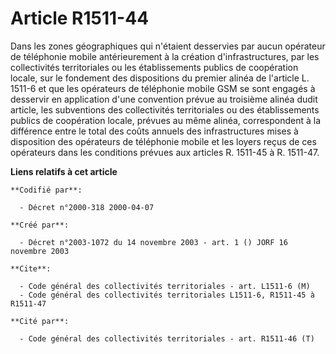 # Article R1511-44

Dans les zones géographiques qui n'étaient desservies par aucun opérateur de téléphonie mobile antérieurement à la création
d'infrastructures, par les collectivités territoriales ou les établissements publics de coopération locale, sur le fondement
des dispositions du premier alinéa de l'article L. 1511-6 et que les opérateurs de téléphonie mobile GSM se sont engagés à
desservir en application d'une convention prévue au troisième alinéa dudit article, les subventions des collectivités
territoriales ou des établissements publics de coopération locale, prévues au même alinéa, correspondent à la différence
entre le total des coûts annuels des infrastructures mises à disposition des opérateurs de téléphonie mobile et les loyers
reçus de ces opérateurs dans les conditions prévues aux articles R. 1511-45 à R. 1511-47.

**Liens relatifs à cet article**

	**Codifié par**:

	  - Décret n°2000-318 2000-04-07

	**Créé par**:

	  - Décret n°2003-1072 du 14 novembre 2003 - art. 1 () JORF 16 novembre 2003

	**Cite**:

	  - Code général des collectivités territoriales - art. L1511-6 (M)
	  - Code général des collectivités territoriales L1511-6, R1511-45 à R1511-47

	**Cité par**:

	  - Code général des collectivités territoriales - art. R1511-46 (T)
